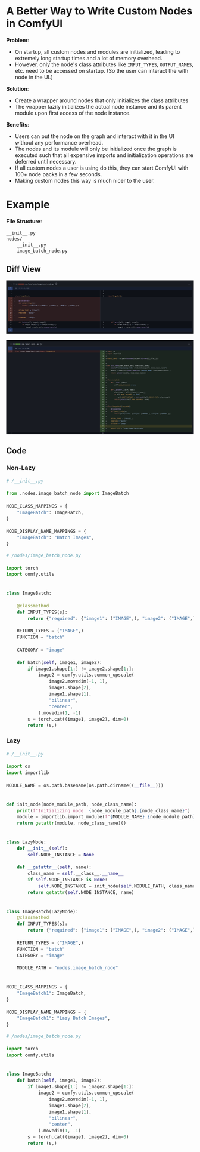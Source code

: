 # A Better Way to Write Custom Nodes in ComfyUI

**Problem**:

- On startup, all custom nodes and modules are initialized, leading to extremely long startup times and a lot of memory overhead.
- However, only the node's class attributes like `INPUT_TYPES`, `OUTPUT_NAMES`, etc. need to be accessed on startup. (So the user can interact the with node in the UI.)

**Solution**: 

- Create a wrapper around nodes that only initializes the class attributes
- The wrapper lazily initializes the actual node instance and its parent module upon first access of the node instance.

**Benefits**:

- Users can put the node on the graph and interact with it in the UI without any performance overhead.
- The nodes and its module will only be initialized once the graph is executed such that all expensive imports and initialization operations are deferred until necessary.
- If all custom nodes a user is using do this, they can start ComfyUI with 100+ node packs in a few seconds.
- Making custom nodes this way is much nicer to the user.

# Example


**File Structure**:

```
__init__.py
nodes/
    __init__.py
    image_batch_node.py
```

## Diff View

![alt text](diff1.png)

![alt text](diff2.png)

## Code

### Non-Lazy




```python
# /__init__.py

from .nodes.image_batch_node import ImageBatch

NODE_CLASS_MAPPINGS = {
    "ImageBatch": ImageBatch,
}

NODE_DISPLAY_NAME_MAPPINGS = {
    "ImageBatch": "Batch Images",
}
```




```python
# /nodes/image_batch_node.py

import torch
import comfy.utils


class ImageBatch:

    @classmethod
    def INPUT_TYPES(s):
        return {"required": {"image1": ("IMAGE",), "image2": ("IMAGE",)}}

    RETURN_TYPES = ("IMAGE",)
    FUNCTION = "batch"

    CATEGORY = "image"

    def batch(self, image1, image2):
        if image1.shape[1:] != image2.shape[1:]:
            image2 = comfy.utils.common_upscale(
                image2.movedim(-1, 1),
                image1.shape[2],
                image1.shape[1],
                "bilinear",
                "center",
            ).movedim(1, -1)
        s = torch.cat((image1, image2), dim=0)
        return (s,)
```

### Lazy




```python
# /__init__.py
 
import os
import importlib

MODULE_NAME = os.path.basename(os.path.dirname((__file__)))


def init_node(node_module_path, node_class_name):
    print(f"Initializing node: {node_module_path}.{node_class_name}")
    module = importlib.import_module(f"{MODULE_NAME}.{node_module_path}")
    return getattr(module, node_class_name)()


class LazyNode:
    def __init__(self):
        self.NODE_INSTANCE = None

    def __getattr__(self, name):
        class_name = self.__class__.__name__
        if self.NODE_INSTANCE is None:
            self.NODE_INSTANCE = init_node(self.MODULE_PATH, class_name)
        return getattr(self.NODE_INSTANCE, name)


class ImageBatch(LazyNode):
    @classmethod
    def INPUT_TYPES(s):
        return {"required": {"image1": ("IMAGE",), "image2": ("IMAGE",)}}

    RETURN_TYPES = ("IMAGE",)
    FUNCTION = "batch"
    CATEGORY = "image"

    MODULE_PATH = "nodes.image_batch_node"


NODE_CLASS_MAPPINGS = {
    "ImageBatch1": ImageBatch,
}

NODE_DISPLAY_NAME_MAPPINGS = {
    "ImageBatch1": "Lazy Batch Images",
}
```



```python
# /nodes/image_batch_node.py

import torch
import comfy.utils


class ImageBatch:
    def batch(self, image1, image2):
        if image1.shape[1:] != image2.shape[1:]:
            image2 = comfy.utils.common_upscale(
                image2.movedim(-1, 1),
                image1.shape[2],
                image1.shape[1],
                "bilinear",
                "center",
            ).movedim(1, -1)
        s = torch.cat((image1, image2), dim=0)
        return (s,)
```

